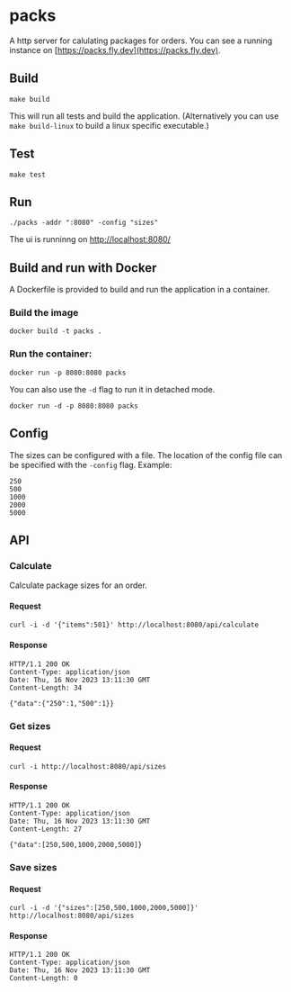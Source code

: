 # packs

A http server for calulating packages for orders.
You can see a running instance on [https://packs.fly.dev](https://packs.fly.dev).

## Build
```
make build
```

This will run all tests and build the application. (Alternatively you can use `make build-linux` to build a linux specific executable.)

## Test
```
make test
```

## Run
```
./packs -addr ":8080" -config "sizes"
```

The ui is runninng on [http://localhost:8080/](http://localhost:8080/)

## Build and run with Docker
A Dockerfile is provided to build and run the application in a container.
### Build the image
```
docker build -t packs .
```
### Run the container:
```
docker run -p 8080:8080 packs
```
You can also use the `-d` flag to run it in detached mode.
```
docker run -d -p 8080:8080 packs
```

## Config
The sizes can be configured with a file. The location of the config file can be specified with the `-config` flag. Example:
```
250
500
1000
2000
5000
```

## API

### Calculate
Calculate package sizes for an order.

#### Request
```
curl -i -d '{"items":501}' http://localhost:8080/api/calculate
```

#### Response
```
HTTP/1.1 200 OK
Content-Type: application/json
Date: Thu, 16 Nov 2023 13:11:30 GMT
Content-Length: 34

{"data":{"250":1,"500":1}}
```


### Get sizes

#### Request
```
curl -i http://localhost:8080/api/sizes
```

#### Response
```
HTTP/1.1 200 OK
Content-Type: application/json
Date: Thu, 16 Nov 2023 13:11:30 GMT
Content-Length: 27

{"data":[250,500,1000,2000,5000]}
```


### Save sizes

#### Request
```
curl -i -d '{"sizes":[250,500,1000,2000,5000]}' http://localhost:8080/api/sizes
```

#### Response
```
HTTP/1.1 200 OK
Content-Type: application/json
Date: Thu, 16 Nov 2023 13:11:30 GMT
Content-Length: 0

```